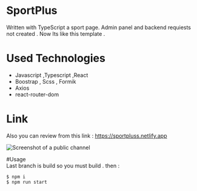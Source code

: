 # SportPlus 

Written with TypeScript a sport page. Admin panel and backend requiests not created . Now Its like this
template . 

# Used Technologies
- Javascript ,Typescript ,React
- Boostrap , Scss , Formik
- Axios
- react-router-dom

# Link 
Also you can review from this link : 
https://sportpluss.netlify.app

![Screenshot of a public channel](https://i.hizliresim.com/ew5tuor.png)

#Usage   
Last branch is build so you must build . then :

```shell
$ npm i
$ npm run start 
```




